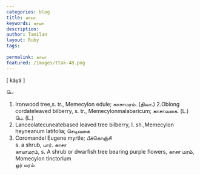 ```yaml
---
categories: blog
title: காயா
keywords: காயா
description: 
author: Tamilan
layout: Ruby
tags: 
 
permalink: காயா
featured: /images/ttak-48.png
---
```

  
[ kāyā ]  
  
பெ  
1. Ironwood tree,s. tr., Memecylon edule; காசாமரம். (திவா.) 2.Oblong cordateleaved bilberry, s. tr., Memecylonmalabaricum; காசாவகை. (L.)  
பெ. (L.)  
1. Lanceolatecuneatebased leaved tree bilberry, l. sh.,Memecylon heyneanum latifolia; செடிவகை  
2. Coromandel Eugene myrtle; பீக்கொஞ்சி  
s. a shrub, பார். காசா  
காயாமரம், s. A shrub or dwarfish tree bearing purple flowers, காசா மரம், Momecylon tinctorium  
ஓர் மரம்